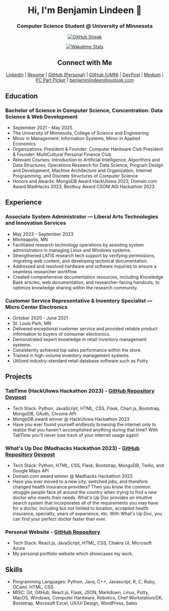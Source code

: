 <div align="center">

# Hi, I'm Benjamin Lindeen 👋

### Computer Science Student @ University of Minnesota

[![GitHub Streak](https://streak-stats.demolab.com/?user=benjaminlindeen&theme=dark)](https://git.io/streak-stats)

[![Wakatime Stats](https://github-readme-stats.vercel.app/api/wakatime?username=benjaminlindeen&layout=compact&theme=radical)](https://wakatime.com/@benjaminlindeen)

## Connect with Me

[LinkedIn](https://www.linkedin.com/in/benjaminlindeen) | [Resume](https://docs.google.com/document/d/1umGJqfcDb26GyK_wBpfdNIRu-HMwFcV4mJjp5U9vrVI/edit?usp=sharing) | [GitHub (Personal)](https://github.com/BenjaminLindeen) | [GitHub (UMN)](https://github.umn.edu/lind1669) | [DevPost](https://devpost.com/benjaminlindeen?ref_content=user-portfolio&ref_feature=portfolio&ref_medium=global-nav) | [Medium](https://medium.com/@benjaminlindeen) | [PC Part Picker](https://pcpartpicker.com/user/Asian_PC_Guy/saved/) | benjaminlindeen@outlook.com

</div>

## Education

### Bachelor of Science in Computer Science, Concentration: Data Science & Web Development
- September 2021 - May 2025
- The University of Minnesota, College of Science and Engineering
- Minor in Management: Information Systems, Minor in Applied Economics
- Organizations: President & Founder: Computer Hardware Club  President & Founder: MultiCultural Personal Finance Club
- Relevant Courses: Introduction to Artificial Intelligence, Algorithms and Data Structures, Operations Research for Data Science, Program Design and Development, Machine Architecture and Organization, Internet Programming, and Discrete Structures of Computer Science
- Honors and Awards: MongoDB Award HackUIowa 2023, Domain.com Award MadHacks 2023, Bestbuy Award CSOM AGI Hackathon 2023

## Experience

### Associate System Administrator — Liberal Arts Technologies and Innovation Services
- May 2023 - September 2023
- Minneapolis, MN
- Facilitated research technology operations by assisting system administrators in managing Linux and Windows systems.
- Strengthened LATIS research tech support by verifying permissions, migrating web content, and developing technical documentation.
- Addressed and resolved hardware and software inquiries to ensure a seamless researcher workflow.
- Created comprehensive documentation resources, including Knowledge Base articles, web documentation, and researcher-facing handouts, to optimize knowledge sharing within the research community.

### Customer Service Representative & Inventory Specialist — Micro Center Electronics
- October 2020 - June 2021
- St. Louis Park, MN
- Delivered exceptional customer service and provided reliable product information to buyers of consumer electronics.
- Demonstrated expert knowledge in retail inventory management systems.
- Consistently achieved top sales performance within the store.
- Trained in high-volume inventory management systems.
- Utilized industry-standard retail database software such as Putty.

## Projects

### TabTime (HackUIowa Hackathon 2023) - [GitHub Repository](https://github.com/Crustacean-Hacks/HackUIowa) [Devpost](https://devpost.com/software/tbd-crustaceonsssss?ref_content=user-portfolio&ref_feature=in_progress)
- Tech Stack: Python, JavaScript, HTML, CSS, Flask, Chart.js, Bootstrap, MongoDB, OAuth, Chrome API
- MongoDB award winner @ HackUIowa Hackathon 2023
- Have you ever found yourself endlessly browsing the internet only to realize that you haven't accomplished anything during that time? With TabTime you'll never lose track of your internet usage again!

### What's Up Doc (Madhacks Hackathon 2023) - [GitHub Repository](https://github.com/Madhacks-2023-WhatsUpDoc) [Devpost](https://www.devpost.com/software/what-s-up-doc-mz0nbq)
- Tech Stack: Python, HTML, CSS, Flask, Bootstrap, MongoDB, Twilio, and Google Maps API
- Domain.com award winner @ Madhacks Hackathon 2023
- Have you ever moved to a new city, switched jobs, and therefore changed health insurance providers? Then you know the common struggle people face all around the country when trying to find a new doctor who meets their needs. What's Up Doc provides an intuitive search system that incorporates all of the requirements you may have for a doctor, including but not limited to location, accepted health insurance, specialty, years of experience, etc. With What's Up Doc, you can find your perfect doctor faster than ever.

### Personal Website - [GitHub Repository](https://github.com/BenjaminLindeen/personal_website) 
- Tech Stack: React.js, JavaScript, HTML, CSS, Chakra UI, Microsoft Azure
- My personal portfolio website which showcases my work.

## Skills

- Programming Languages: Python, Java, C++, Javascript, R, C, Ruby, OCaml, HTML, CSS
- MISC: Git, GitHub, React.js, Flask, JSON, Markdown, Linux, Putty, MacOS, Windows, Computer Hardware, Robotics, Chef Workstation/DK, Bootstrap, Microsoft Excel, UX/UI Design, WordPress, Sales
